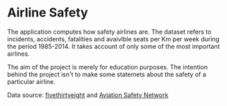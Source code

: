 # Airline Safety

The application computes how safety airlines are. The dataset refers to incidents, accidents, fatalities and avaivlble seats per Km per week during the period 1985-2014. It takes account of only some of the most important airlines.

The aim of the project is merely for education purposes. The intention behind the project isn't to make some statemets about the safety of a particular airline.

Data source: [fivethirtyeight](https://github.com/fivethirtyeight/data/tree/master/airline-safety) and [Aviation Safety Network](https://aviation-safety.net/)
